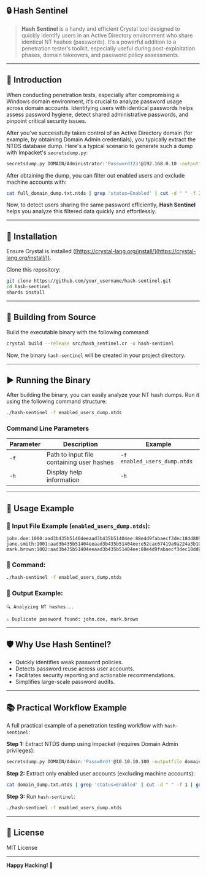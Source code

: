 ## 🔒 Hash Sentinel

> **Hash Sentinel** is a handy and efficient Crystal tool designed to quickly identify users in an Active Directory environment who share identical NT hashes (passwords). It’s a powerful addition to a penetration tester’s toolkit, especially useful during post-exploitation phases, domain takeovers, and password policy assessments.

---

## 📖 Introduction

When conducting penetration tests, especially after compromising a Windows domain environment, it’s crucial to analyze password usage across domain accounts. Identifying users with identical passwords helps assess password hygiene, detect shared administrative passwords, and pinpoint critical security issues.

After you've successfully taken control of an Active Directory domain (for example, by obtaining Domain Admin credentials), you typically extract the NTDS database dump. Here's a typical scenario to generate such a dump with Impacket's `secretsdump.py`:

```bash
secretsdump.py DOMAIN/Administrator:'Password123'@192.168.0.10 -outputfile full_domain_dump.txt -user-status
```

After obtaining the dump, you can filter out enabled users and exclude machine accounts with:

```bash
cat full_domain_dump.txt.ntds | grep 'status=Enabled' | cut -d " " -f 1 | grep -v '\$' > enabled_users_dump.ntds
```

Now, to detect users sharing the same password efficiently, **Hash Sentinel** helps you analyze this filtered data quickly and effortlessly.

---

## 🚀 Installation

Ensure Crystal is installed ([https://crystal-lang.org/install/](https://crystal-lang.org/install/)).

Clone this repository:

```bash
git clone https://github.com/your_username/hash-sentinel.git
cd hash-sentinel
shards install
```

---

## 🔧 Building from Source

Build the executable binary with the following command:

```bash
crystal build --release src/hash_sentinel.cr -o hash-sentinel
```

Now, the binary `hash-sentinel` will be created in your project directory.

---

## ▶️ Running the Binary

After building the binary, you can easily analyze your NT hash dumps. Run it using the following command structure:

```bash
./hash-sentinel -f enabled_users_dump.ntds
```

### Command Line Parameters

| Parameter | Description                                 | Example                        |
|-----------|---------------------------------------------|--------------------------------|
| `-f`      | Path to input file containing user hashes   | `-f enabled_users_dump.ntds`   |
| `-h`      | Display help information                    | `-h`                           |

---

## 📌 Usage Example

### 🔹 Input File Example (`enabled_users_dump.ntds`):

```
john.doe:1000:aad3b435b51404eeaad3b435b51404ee:88e4d9fabaecf3dec18dd80905521b29:::
jane.smith:1001:aad3b435b51404eeaad3b435b51404ee:e52cac67419a9a224a3b108f3fa6cb6d:::
mark.brown:1002:aad3b435b51404eeaad3b435b51404ee:88e4d9fabaecf3dec18dd80905521b29:::
```

### 🔹 Command:

```bash
./hash-sentinel -f enabled_users_dump.ntds
```

### 🔹 Output Example:

```
🔍 Analyzing NT hashes...

⚠️ Duplicate password found: john.doe, mark.brown
```

---

## 🛡️ Why Use Hash Sentinel?

- Quickly identifies weak password policies.
- Detects password reuse across user accounts.
- Facilitates security reporting and actionable recommendations.
- Simplifies large-scale password audits.

---

## 📚 Practical Workflow Example

A full practical example of a penetration testing workflow with `hash-sentinel`:

**Step 1:** Extract NTDS dump using Impacket (requires Domain Admin privileges):

```bash
secretsdump.py DOMAIN/Admin:'Passw0rd!'@10.10.10.100 -outputfile domain_dump.txt -user-status
```

**Step 2:** Extract only enabled user accounts (excluding machine accounts):

```bash
cat domain_dump.txt.ntds | grep 'status=Enabled' | cut -d " " -f 1 | grep -v '\$' > enabled_users_dump.ntds
```

**Step 3:** Run `hash-sentinel`:

```bash
./hash-sentinel -f enabled_users_dump.ntds
```

---

## 📝 License

MIT License

---

**Happy Hacking! 🚀**
